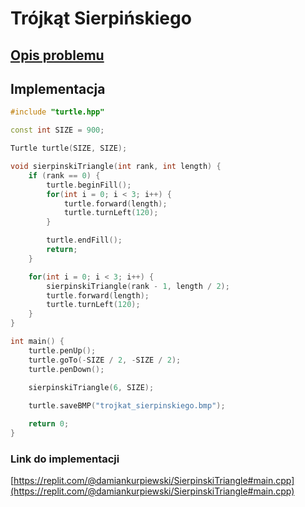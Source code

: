 # Trójkąt Sierpińskiego

## [Opis problemu](../../../../algorithms/fractals/sierpinski-triangle.md)


## Implementacja

```cpp linenums="1"
#include "turtle.hpp"

const int SIZE = 900;

Turtle turtle(SIZE, SIZE);

void sierpinskiTriangle(int rank, int length) {
    if (rank == 0) {
        turtle.beginFill();
        for(int i = 0; i < 3; i++) {
            turtle.forward(length);
            turtle.turnLeft(120);
        }

        turtle.endFill();
        return;
    }

    for(int i = 0; i < 3; i++) {
        sierpinskiTriangle(rank - 1, length / 2);
        turtle.forward(length);
        turtle.turnLeft(120);
    }
}

int main() {
    turtle.penUp();
    turtle.goTo(-SIZE / 2, -SIZE / 2);
    turtle.penDown();

    sierpinskiTriangle(6, SIZE);
    
    turtle.saveBMP("trojkat_sierpinskiego.bmp");

    return 0;
} 
```


### Link do implementacji

[https://replit.com/@damiankurpiewski/SierpinskiTriangle#main.cpp](https://replit.com/@damiankurpiewski/SierpinskiTriangle#main.cpp)
